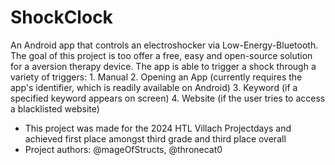 # ShockClock

An Android app that controls an electroshocker via Low-Energy-Bluetooth. The goal of this project is too offer a free, easy and open-source solution for a aversion therapy device.
The app is able to trigger a shock through a variety of triggers:
    1. Manual
    2. Opening an App (currently requires the app's identifier, which is readily available on Android)
    3. Keyword (if a specified keyword appears on screen)
    4. Website (if the user tries to access a blacklisted website)

- This project was made for the 2024 HTL Villach Projectdays and achieved first place amongst third grade and third place overall
- Project authors: @mageOfStructs, @thronecat0
